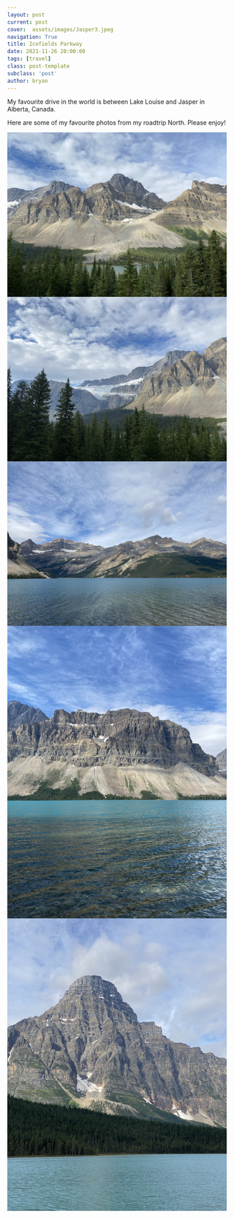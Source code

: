 ```yaml
---
layout: post
current: post
cover:  assets/images/Jasper3.jpeg
navigation: True
title: Icefields Parkway
date: 2021-11-26 20:00:00
tags: [travel]
class: post-template
subclass: 'post'
author: bryan
---
```


My favourite drive in the world is between Lake Louise and Jasper in Alberta, Canada. 

Here are some of my favourite photos from my roadtrip North. Please enjoy!

<img max-width="100vw" align="center" src="https://github.com/bryanyu1/blog/blob/gh-pages/assets/images/Jasper1.jpeg?raw=true" alt="Jasper1">

<img max-width="100vw" align="center" src="https://github.com/bryanyu1/blog/blob/gh-pages/assets/images/Jasper2.jpeg?raw=true" alt="Jasper2">

<img max-width="100vw" align="center" src="https://github.com/bryanyu1/blog/blob/gh-pages/assets/images/Jasper3.jpeg?raw=true" alt="Jasper3">

<img max-width="100vw" align="center" src="https://github.com/bryanyu1/blog/blob/gh-pages/assets/images/Jasper4.jpeg?raw=true" alt="Jasper4">

<img max-width="100vw" align="center" src="https://github.com/bryanyu1/blog/blob/gh-pages/assets/images/Jasper5.jpeg?raw=true" alt="Jasper5">
